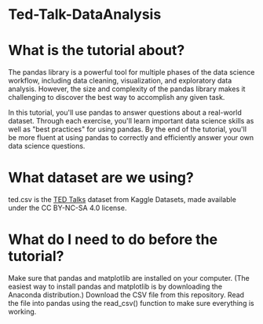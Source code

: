 # Ted-Talk-DataAnalysis
# What is the tutorial about?
The pandas library is a powerful tool for multiple phases of the data science workflow, including data cleaning, visualization, and exploratory data analysis. However, the size and complexity of the pandas library makes it challenging to discover the best way to accomplish any given task.

In this tutorial, you'll use pandas to answer questions about a real-world dataset. Through each exercise, you'll learn important data science skills as well as "best practices" for using pandas. By the end of the tutorial, you'll be more fluent at using pandas to correctly and efficiently answer your own data science questions.
# What dataset are we using?
ted.csv is the [TED Talks](https://www.kaggle.com/rounakbanik/ted-talks) dataset from Kaggle Datasets, made available under the CC BY-NC-SA 4.0 license.

# What do I need to do before the tutorial?
Make sure that pandas and matplotlib are installed on your computer. (The easiest way to install pandas and matplotlib is by downloading the Anaconda distribution.)
Download the CSV file from this repository.
Read the file into pandas using the read_csv() function to make sure everything is working.
